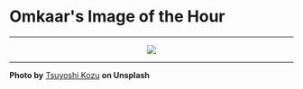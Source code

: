 # Omkaar's Image of the Hour

---

<div align="center">

<a href="https://unsplash.com/photos/white-blossoms-are-illuminated-by-the-sunlight-xDhSwX9iVxY">
  <img src="https://images.unsplash.com/photo-1753248845864-878296d03789?crop=entropy&cs=tinysrgb&fit=max&fm=jpg&ixid=M3w3NjA2Nzh8MHwxfHJhbmRvbXx8fHx8fHx8fDE3NTM5NDUyMDB8&ixlib=rb-4.1.0&q=80&w=1080" style="max-width:100%; height:auto;">
</a>



</div>

---

**Photo by** [Tsuyoshi Kozu](https://unsplash.com/@tsuyoshikozu) **on Unsplash**

